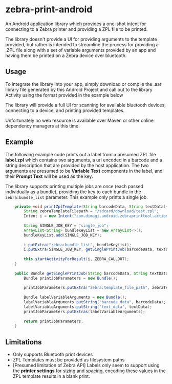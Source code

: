 # zebra-print-android
An Android application library which provides a one-shot intent for connecting to a Zebra printer and providing a ZPL file to be printed.

The library doesn't provide a UI for providing arguments to the template provided, but rather is intended to streamline the process for providing a .ZPL file along with a set of variable arguments provided by an app and having them be printed on a Zebra device over bluetooth.

## Usage

To integrate the library into your app, simply download or compile the .aar library file generated by this Android Project and call out to the library Activity using the format provided in the example below

The library will provide a full UI for scanning for available bluetooth devices, connecting to a device, and printing provided templates.

Unfortunately no web resource is available over Maven or other online dependency managers at this time.

## Example

The following example code prints out a label from a presumed ZPL file **label.zpl** which contains two arguments, a url encoded in a barcode and a string description that are provided by the host application. The two arguments are presumed to be **Variable Text** components in the label, and their **Prompt Text** will be used as the key.

The library supports printing multiple jobs are once (each passed individually as a bundle), providing the key to each bundle in the `zebra:bundle_list` parameter. This example only prints a single job.

```java
    private void printZplTemplate(String barcodeData, String textData){
        String zebraTemplateFilepath = "/sdcard/download/test.zpl";
        Intent i = new Intent("com.dimagi.android.zebraprinttool.action.PrintTemplate");
        
        String SINGLE_JOB_KEY = "single_job";
        ArrayList<String> bundleKeyList = new ArrayList<>();
        bundleKeyList.add(SINGLE_JOB_KEY);
        
        i.putExtra("zebra:bundle_list", bundleKeyList);
        i.putExtra(SINGLE_JOB_KEY, getSinglePrintJob(barcodeData, textData);
        
        this.startActivityForResult(i, ZEBRA_CALLOUT);
    }
    
    public Bundle getSinglePrintJob(String barcodeData, String textData) {
        Bundle printJobParameters = new Bundle();
        
        printJobParameters.putExtra("zebra:template_file_path", zebraTemplateFilepath);
        
        Bundle labelVariableArguments = new Bundle();
        labelVariableArguments.putString("barcode_data", barcodeData);
        labelVariableArguments.putString("text_data", textData);
        printJobParameters.putExtras(labelVariableArguments);
        
        return printJobParameters;
    }
```

## Limitations 
 * Only supports Bluetooth print devices
 * ZPL Templates must be provided as filesystem paths
 * [Presumed limitation of Zebra API] Labels only seem to support using the **printer settings** for sizing and spacing, encoding these values in the ZPL template results in a blank print.
